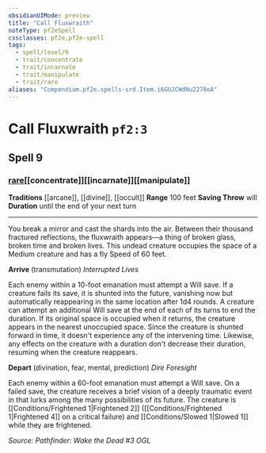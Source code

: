 ```yaml
---
obsidianUIMode: preview
title: "Call Fluxwraith"
noteType: pf2eSpell
cssclasses: pf2e,pf2e-spell
tags:
  - spell/level/9
  - trait/concentrate
  - trait/incarnate
  - trait/manipulate
  - trait/rare
aliases: "Compendium.pf2e.spells-srd.Item.i6GUJCWdNu2278oA" 
---
```

# Call Fluxwraith  `pf2:3`  
## Spell 9
### [rare](rare "Rare Rarity Trait")[[concentrate]][[incarnate]][[manipulate]]
**Traditions** [[arcane]], [[divine]], [[occult]]
**Range** 100 feet
**Saving Throw**  will
**Duration** until the end of your next turn
* * * 
You break a mirror and cast the shards into the air. Between their thousand fractured reflections, the fluxwraith appears—a thing of broken glass, broken time and broken lives. This undead creature occupies the space of a Medium creature and has a fly Speed of 60 feet.

**Arrive** (transmutation) _Interrupted Lives_

Each enemy within a 10-foot emanation must attempt a Will save. If a creature fails its save, it is shunted into the future, vanishing now but automatically reappearing in the same location after 1d4 rounds. A creature can attempt an additional Will save at the end of each of its turns to end the duration. If its original space is occupied when it returns, the creature appears in the nearest unoccupied space. Since the creature is shunted forward in time, it doesn't experience any of the intervening time. Likewise, any effects on the creature with a duration don't decrease their duration, resuming when the creature reappears.

**Depart** (divination, fear, mental, prediction) _Dire Foresight_

Each enemy within a 60-foot emanation must attempt a Will save. On a failed save, the creature receives a brief vision of a deeply traumatic event in that lurks among the many possibilities of its future. The creature is [[Conditions/Frightened 1|Frightened 2]] ([[Conditions/Frightened 1|Frightened 4]] on a critical failure) and [[Conditions/Slowed 1|Slowed 1]] while they are frightened.

*Source: Pathfinder: Wake the Dead #3*
*OGL*